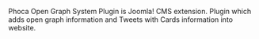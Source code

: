 Phoca Open Graph System Plugin is Joomla! CMS extension. Plugin which adds open graph information and Tweets with Cards information into website.